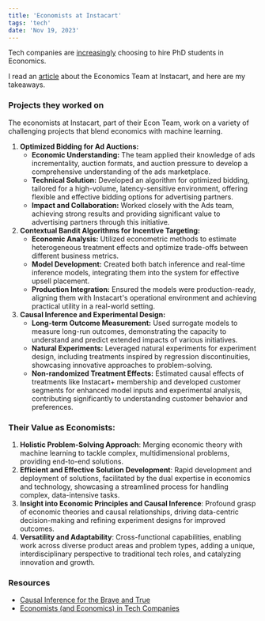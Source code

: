 ```yaml
---
title: 'Economists at Instacart'
tags: 'tech'
date: 'Nov 19, 2023'
---
```


Tech companies are [increasingly](https://papers.ssrn.com/sol3/papers.cfm?abstract_id=3247794) choosing to hire PhD students in Economics.

I read an [article](https://tech.instacart.com/the-economics-team-at-instacart-94c48db951e8) about the Economics Team at Instacart, and here are my takeaways.

### Projects they worked on

The economists at Instacart, part of their Econ Team, work on a variety of challenging projects that blend economics with machine learning.

1. **Optimized Bidding for Ad Auctions:**
   - **Economic Understanding:** The team applied their knowledge of ads incrementality, auction formats, and auction pressure to develop a comprehensive understanding of the ads marketplace.
   - **Technical Solution:** Developed an algorithm for optimized bidding, tailored for a high-volume, latency-sensitive environment, offering flexible and effective bidding options for advertising partners.
   - **Impact and Collaboration:** Worked closely with the Ads team, achieving strong results and providing significant value to advertising partners through this initiative.
2. **Contextual Bandit Algorithms for Incentive Targeting:**
   - **Economic Analysis:** Utilized econometric methods to estimate heterogeneous treatment effects and optimize trade-offs between different business metrics.
   - **Model Development:** Created both batch inference and real-time inference models, integrating them into the system for effective upsell placement.
   - **Production Integration:** Ensured the models were production-ready, aligning them with Instacart's operational environment and achieving practical utility in a real-world setting.
3. **Causal Inference and Experimental Design:**
   - **Long-term Outcome Measurement:** Used surrogate models to measure long-run outcomes, demonstrating the capacity to understand and predict extended impacts of various initiatives.
   - **Natural Experiments:** Leveraged natural experiments for experiment design, including treatments inspired by regression discontinuities, showcasing innovative approaches to problem-solving.
   - **Non-randomized Treatment Effects:** Estimated causal effects of treatments like Instacart+ membership and developed customer segments for enhanced model inputs and experimental analysis, contributing significantly to understanding customer behavior and preferences.

### Their Value as Economists:

1. **Holistic Problem-Solving Approach**: Merging economic theory with machine learning to tackle complex, multidimensional problems, providing end-to-end solutions.
2. **Efficient and Effective Solution Development**: Rapid development and deployment of solutions, facilitated by the dual expertise in economics and technology, showcasing a streamlined process for handling complex, data-intensive tasks.
3. **Insight into Economic Principles and Causal Inference**: Profound grasp of economic theories and causal relationships, driving data-centric decision-making and refining experiment designs for improved outcomes.
4. **Versatility and Adaptability**: Cross-functional capabilities, enabling work across diverse product areas and problem types, adding a unique, interdisciplinary perspective to traditional tech roles, and catalyzing innovation and growth.

### Resources

- [Causal Inference for the Brave and True](https://matheusfacure.github.io/python-causality-handbook/21-Meta-Learners.html)
- [Economists (and Economics) in Tech Companies](https://papers.ssrn.com/sol3/papers.cfm?abstract_id=3247794)
